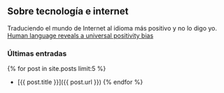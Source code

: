 ## Sobre tecnología e internet

Traduciendo el mundo de Internet al idioma más positivo y no lo digo yo.
[Human language reveals a universal positivity bias](https://www.pnas.org/content/112/8/2389)

### Últimas entradas
{% for post in site.posts limit:5 %}
* [{{ post.title }}]({{ post.url }})
{% endfor %}

